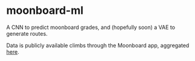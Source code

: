# moonboard-ml
A CNN to predict moonboard grades, and (hopefully soon) a VAE to generate routes.

Data is publicly available climbs through the Moonboard app, aggregated [here]([url](https://github.com/mshr-h/moonboard-ml/tree/master)https://github.com/mshr-h/moonboard-ml/tree/master).
